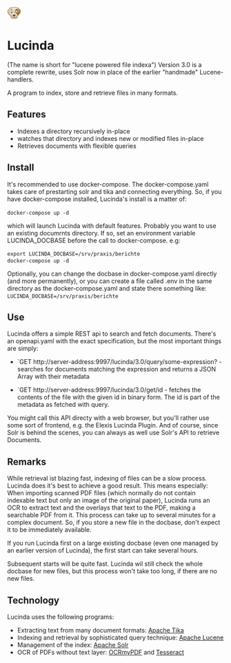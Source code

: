 ![](rsc/lucinda.gif)
# Lucinda

(The name is short for "lucene powered file indexa")
Version 3.0 is a complete rewrite, uses Solr now in place of the earlier "handmade" Lucene-handlers.

A program to index, store and retrieve files in many formats.


## Features

* Indexes a directory recursively in-place
* watches that directory and indexes new or modified files in-place
* Retrieves documents with flexible queries

## Install

It's recommended to use docker-compose. The docker-compose.yaml takes care of prestarting solr and tika and connecting everything. So, if you have docker-compose installed, Lucinda's install is a matter of:

`docker-compose up -d`

which will launch Lucinda with default features. Probably you want to use an existing documrnts directory. If so, set an environment variable LUCINDA_DOCBASE before the call to docker-compose. e.g:

~~~~~
export LUCINDA_DOCBASE=/srv/praxis/berichte
docker-compose up -d
~~~~~

Optionally, you can change the docbase in docker-compose.yaml directly (and more permanently), or you can create a file called .env in the same directory as the docker-compose.yaml and state there something like: `LUCINDA_DOCBASE=/srv/praxis/berichte`

## Use

Lucinda offers a simple REST api to search and fetch documents. There's an openapi.yaml with the exact specification, but the most important things are simply:

* `GET http://server-address:9997/lucinda/3.0/query/some-expression? - searches for documents matching the expression and returns a JSON Array with their metadata

* `GET http://server-address:9997/lucinda/3.0/get/id - fetches the contents of the file with the given id in binary form. The id is part of the metadata as fetched with query.

You might call this API directy with a web browser, but you'll rather use some sort of frontend, e.g. the Elexis Lucinda Plugin. And of course, since Solr is behind the scenes, you can always as well use Solr's API to retrieve Documents.


## Remarks

While retrieval ist blazing fast, indexing of files can be a slow process. Lucinda does it's best to achieve a good result. This means especially: When importing scanned PDF files (which normally do not contain indexable text but only an image of the original paper), Lucinda runs an OCR to extract text and the overlays that text to the PDF, making a searchable PDF from it. This process can take up to several minutes for a complex document. So, if you store a new file in the docbase, don't expect it to be immediately available.

If you run Lucinda first on a large existing docbase (even one managed by an earlier version of Lucinda), the first start can take several hours.

Subsequent starts will be quite fast. Lucinda wil still check the whole docbase for new files, but this process won't take too long, if there are no new files.

## Technology

Lucinda uses the following programs:

* Extracting text from many document formats: [Apache Tika](https://tika.apache.org/)
* Indexing and retrieval by sophisticated query technique: [Apache Lucene](https://lucene.apache.org)
* Management of the index: [Apache Solr](https://lucene.apache.org/solr/)
* OCR of PDFs without text layer: [OCRmyPDF](https://github.com/jbarlow83/OCRmyPDF) and [Tesseract](https://tesseract-ocr.github.io)
